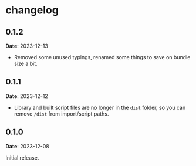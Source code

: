 # changelog

## 0.1.2
**Date**: 2023-12-13

* Removed some unused typings, renamed some things to save on bundle size a bit.

## 0.1.1
**Date**: 2023-12-12

* Library and built script files are no longer in the `dist` folder, so you can remove `/dist` from import/script paths.

## 0.1.0
**Date**: 2023-12-08

Initial release.

